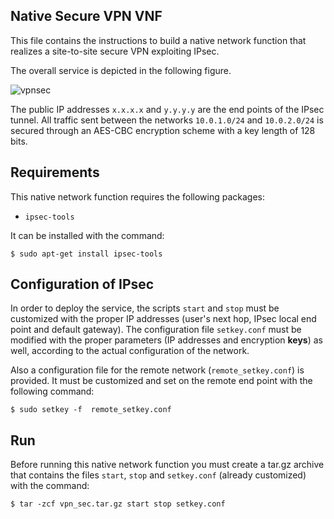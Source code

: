 ## Native Secure VPN VNF

This file contains the instructions to build a native network function that
realizes a site-to-site secure VPN exploiting IPsec.

The overall service is depicted in the following figure.

![vpnsec](https://raw.githubusercontent.com/netgroup-polito/un-orchestrator/master/images/vpn_sec_configuration.png)

The public IP addresses `x.x.x.x` and `y.y.y.y` are the end points
of the IPsec tunnel. All traffic sent between the networks `10.0.1.0/24` and
`10.0.2.0/24` is secured through an AES-CBC encryption scheme with a key length of
128 bits.  

## Requirements

This native network function requires the following packages:

  * `ipsec-tools`  
  
It can be installed with the command:

	$ sudo apt-get install ipsec-tools

## Configuration of IPsec

In order to deploy the service, the scripts `start` and `stop` must be
customized with the proper IP addresses (user's next hop, IPsec local end point
and default gateway). The configuration file `setkey.conf` must be modified with
the proper parameters (IP addresses and encryption **keys**) as well, according 
to the actual configuration of the network.

Also a configuration file for the remote network (`remote_setkey.conf`) is
provided. It must be customized and set on the remote end point with the 
following command:

	$ sudo setkey -f  remote_setkey.conf
	
## Run

Before running this native network function you must create a tar.gz archive
that contains the files `start`, `stop` and `setkey.conf` (already customized)
with the command:

	$ tar -zcf vpn_sec.tar.gz start stop setkey.conf
